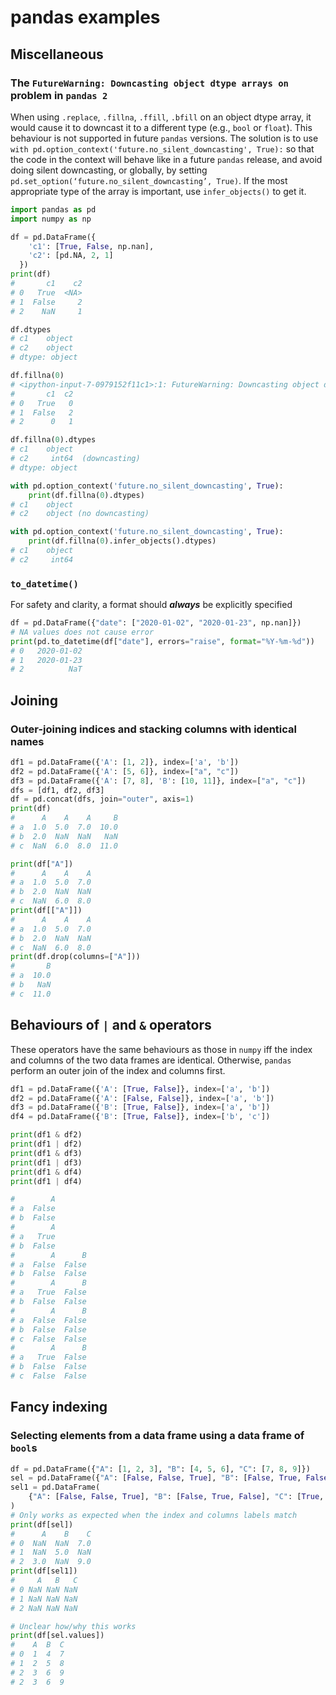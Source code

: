 # pandas examples

## Miscellaneous

### The `FutureWarning: Downcasting object dtype arrays on` problem in `pandas 2`
When using `.replace`, `.fillna`, `.ffill`, `.bfill` on an object dtype array, it would cause it to downcast it to a different type (e.g., `bool` or `float`). This behaviour is not supported in future `pandas` versions. The solution is to use `with pd.option_context('future.no_silent_downcasting', True):` so that the code in the context will behave like in a future `pandas` release, and avoid doing silent downcasting, or globally, by setting `pd.set_option(‘future.no_silent_downcasting’, True)`. If the most appropriate type of the array is important, use `infer_objects()` to get it.
```python
import pandas as pd
import numpy as np

df = pd.DataFrame({
    'c1': [True, False, np.nan],
    'c2': [pd.NA, 2, 1]
  })
print(df)
#       c1    c2
# 0   True  <NA>
# 1  False     2
# 2    NaN     1

df.dtypes
# c1    object
# c2    object
# dtype: object

df.fillna(0)
# <ipython-input-7-0979152f11c1>:1: FutureWarning: Downcasting object dtype arrays on .fillna, .ffill, .bfill is deprecated and will change in a future version. Call result.infer_objects(copy=False) instead. To opt-in to the future behavior, set `pd.set_option('future.no_silent_downcasting', True)`
#       c1  c2
# 0   True   0
# 1  False   2
# 2      0   1

df.fillna(0).dtypes
# c1    object
# c2     int64  (downcasting)
# dtype: object

with pd.option_context('future.no_silent_downcasting', True):
    print(df.fillna(0).dtypes)
# c1    object
# c2    object (no downcasting)

with pd.option_context('future.no_silent_downcasting', True):
    print(df.fillna(0).infer_objects().dtypes)
# c1    object
# c2     int64
```

### `to_datetime()`
For safety and clarity, a format should ***always*** be explicitly specified
```python
df = pd.DataFrame({"date": ["2020-01-02", "2020-01-23", np.nan]})
# NA values does not cause error
print(pd.to_datetime(df["date"], errors="raise", format="%Y-%m-%d"))
# 0   2020-01-02
# 1   2020-01-23
# 2          NaT
```


## Joining

### Outer-joining indices and stacking columns with identical names
```python
df1 = pd.DataFrame({'A': [1, 2]}, index=['a', 'b'])
df2 = pd.DataFrame({'A': [5, 6]}, index=["a", "c"])
df3 = pd.DataFrame({'A': [7, 8], 'B': [10, 11]}, index=["a", "c"])
dfs = [df1, df2, df3]
df = pd.concat(dfs, join="outer", axis=1)
print(df)
#      A    A    A     B
# a  1.0  5.0  7.0  10.0
# b  2.0  NaN  NaN   NaN
# c  NaN  6.0  8.0  11.0

print(df["A"])
#      A    A    A
# a  1.0  5.0  7.0
# b  2.0  NaN  NaN
# c  NaN  6.0  8.0
print(df[["A"]])
#      A    A    A
# a  1.0  5.0  7.0
# b  2.0  NaN  NaN
# c  NaN  6.0  8.0
print(df.drop(columns=["A"]))
#       B
# a  10.0
# b   NaN
# c  11.0
```


## Behaviours of `|` and `&` operators
These operators have the same behaviours as those in `numpy` iff the index and columns of the two data frames are identical. Otherwise, `pandas` perform an outer join of the index and columns first.
```python
df1 = pd.DataFrame({'A': [True, False]}, index=['a', 'b'])
df2 = pd.DataFrame({'A': [False, False]}, index=['a', 'b'])
df3 = pd.DataFrame({'B': [True, False]}, index=['a', 'b'])
df4 = pd.DataFrame({'B': [True, False]}, index=['b', 'c'])

print(df1 & df2)
print(df1 | df2)
print(df1 & df3)
print(df1 | df3)
print(df1 & df4)
print(df1 | df4)

#        A
# a  False
# b  False
#        A
# a   True
# b  False
#        A      B
# a  False  False
# b  False  False
#        A      B
# a   True  False
# b  False  False
#        A      B
# a  False  False
# b  False  False
# c  False  False
#        A      B
# a   True  False
# b  False  False
# c  False  False
```


## Fancy indexing
### Selecting elements from a data frame using a data frame of `bool`s
```python
df = pd.DataFrame({"A": [1, 2, 3], "B": [4, 5, 6], "C": [7, 8, 9]})
sel = pd.DataFrame({"A": [False, False, True], "B": [False, True, False], "C": [True, False, True]})
sel1 = pd.DataFrame(
    {"A": [False, False, True], "B": [False, True, False], "C": [True, False, True]}, index=["a", "b", "c"]
)
# Only works as expected when the index and columns labels match
print(df[sel])
#      A    B    C
# 0  NaN  NaN  7.0
# 1  NaN  5.0  NaN
# 2  3.0  NaN  9.0
print(df[sel1])
#     A   B   C
# 0 NaN NaN NaN
# 1 NaN NaN NaN
# 2 NaN NaN NaN

# Unclear how/why this works
print(df[sel.values])
#    A  B  C
# 0  1  4  7
# 1  2  5  8
# 2  3  6  9
# 2  3  6  9

```